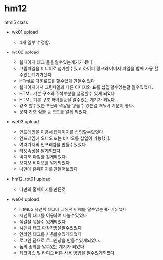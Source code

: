 # hm12
html5 class 


- wk01 upload
  - 4개 일부 수정함.



- we02 upload
  - 웹페이지 태그 들을 알수있는계기가 됬다
  - 그림파일을 미디어로 첨가할수있고 하이퍼 링크와 이미지 파일을 함께 사용 할수있는계기가됬다
  - HTml로 다운로드를 할수있게 만들수 있다
  - 웹페이지에서 그림파일과 다른 이미지와 표를 삽입 할수있는걸 알수있었다.
  - HTML 기본 구조와 주석부분을 설정할수 있게 되었다
  - HTML 기본 구조 타이틀등을 알수있는 계기가 되었다.
  - 강조 할수있는 부분과 색깔을 넣을수 있는걸 배워서 기분이 좋다.
  - 문자 기호 심볼 등 코드를 알게 되었다.

- we03 upload 
  - 인프레임을 이용해 웹페이지를 삽입할수있엇다
  - 인프레임에 오디오 또는 비디오를 삽입이 가능했다.
  - 여러가지의 인프레임을 만들수있었다
  - 타겟속성을 알게되었다
  - 비디오 타입을 알게되었다.
  - 오디오 비디오를 알게되었다.
  - 나만에 홈페이지를 만들어보았다
  
- hm12_rpt01 upload
  - 나만의 홈페이지를 만든것
  
- we04 upload
  - HtML5 시맨틱 태그에 대해서 이해를 할수있는계기가되었다
  - 시맨틱 태그를 이용하여 나눌수있었다
  - 색갈을 넣을수 있게되었다
  - 시맨틱 태그 확장자명을알수있었다
  - 인라인 태그를 사용할수있게되었다
  - 로그인 폼으로 로그인창을 만들수있게되었다.
  - 폼의 종류를 알수있는 계기가 되었다.
  - 체크박스 및 라디오 버튼 사용 방법을 알수있게되었다.
